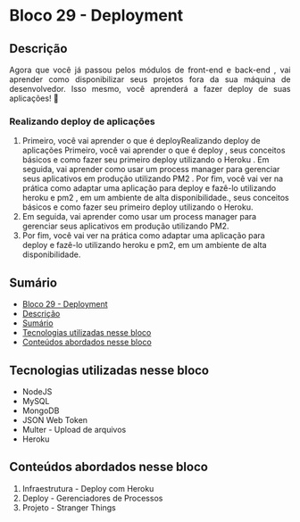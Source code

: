 # Bloco 29 - Deployment

## Descrição
<p align="justify">
Agora que você já passou pelos módulos de front-end e back-end , vai aprender como disponibilizar seus projetos fora da sua máquina de desenvolvedor. Isso mesmo, você aprenderá a fazer deploy de suas aplicações! 🚀
</p>

### Realizando deploy de aplicações
1. Primeiro, você vai aprender o que é deployRealizando deploy de aplicações
Primeiro, você vai aprender o que é deploy , seus conceitos básicos e como fazer seu primeiro deploy utilizando o Heroku .
Em seguida, vai aprender como usar um process manager para gerenciar seus aplicativos em produção utilizando PM2 .
Por fim, você vai ver na prática como adaptar uma aplicação para deploy e fazê-lo utilizando heroku e pm2 , em um ambiente de alta disponibilidade., seus conceitos básicos e como fazer seu primeiro deploy utilizando o Heroku.
2. Em seguida, vai aprender como usar um process manager para gerenciar seus aplicativos em produção utilizando PM2.
3. Por fim, você vai ver na prática como adaptar uma aplicação para deploy e fazê-lo utilizando heroku e pm2, em um ambiente de alta disponibilidade.

## Sumário
- [Bloco 29 - Deployment](#bloco-29---deployment)
- [Descrição](#descrição)
- [Sumário](#sumário)
- [Tecnologias utilizadas nesse bloco](#tecnologias-utilizadas-nesse-bloco)
- [Conteúdos abordados nesse bloco](#conteúdos-abordados-nesse-bloco)

## Tecnologias utilizadas nesse bloco
- NodeJS
- MySQL
- MongoDB
- JSON Web Token
- Multer - Upload de arquivos
- Heroku

## Conteúdos abordados nesse bloco
1. Infraestrutura - Deploy com Heroku
2. Deploy - Gerenciadores de Processos
3. Projeto - Stranger Things
